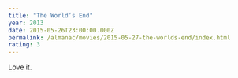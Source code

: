 ```yaml
---
title: "The World’s End"
year: 2013
date: 2015-05-26T23:00:00.000Z
permalink: /almanac/movies/2015-05-27-the-worlds-end/index.html
rating: 3
---
```


Love it.
